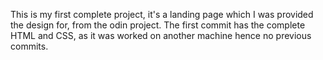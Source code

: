 This is my first complete project, it's a landing page which I was provided the design for, from the odin project. 
The first commit has the complete HTML and CSS, as it was worked on another machine hence no previous commits.
